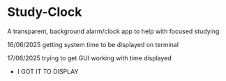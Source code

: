 # Study-Clock
A transparent, background alarm/clock app to help with focused studying

16/06/2025
getting system time to be displayed on terminal

17/06/2025
trying to get GUI working with time displayed
- I GOT IT TO DISPLAY
